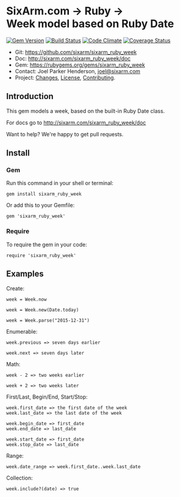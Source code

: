 # SixArm.com → Ruby → <br> Week model based on Ruby Date

<!--HEADER-OPEN-->

[![Gem Version](https://badge.fury.io/rb/sixarm_ruby_week.svg)](http://badge.fury.io/rb/sixarm_ruby_week)
[![Build Status](https://travis-ci.org/SixArm/sixarm_ruby_week.png)](https://travis-ci.org/SixArm/sixarm_ruby_week)
[![Code Climate](https://codeclimate.com/github/SixArm/sixarm_ruby_week.png)](https://codeclimate.com/github/SixArm/sixarm_ruby_week)
[![Coverage Status](https://coveralls.io/repos/SixArm/sixarm_ruby_week/badge.svg?branch=master&service=github)](https://coveralls.io/github/SixArm/sixarm_ruby_week?branch=master)

* Git: <https://github.com/sixarm/sixarm_ruby_week>
* Doc: <http://sixarm.com/sixarm_ruby_week/doc>
* Gem: <https://rubygems.org/gems/sixarm_ruby_week>
* Contact: Joel Parker Henderson, <joel@sixarm.com>
* Project: [Changes](CHANGES.md), [License](LICENSE.md), [Contributing](CONTRIBUTING.md).

<!--HEADER-SHUT-->


## Introduction

This gem models a week, based on the built-in Ruby Date class.

For docs go to <http://sixarm.com/sixarm_ruby_week/doc>

Want to help? We're happy to get pull requests.


<!--INSTALL-OPEN-->

## Install

### Gem

Run this command in your shell or terminal:

    gem install sixarm_ruby_week

Or add this to your Gemfile:

    gem 'sixarm_ruby_week'

### Require

To require the gem in your code:

    require 'sixarm_ruby_week'

<!--INSTALL-SHUT-->


## Examples

Create:

    week = Week.now

    week = Week.new(Date.today)

    week = Week.parse("2015-12-31")

Enumerable:

    week.previous => seven days earlier

    week.next => seven days later

Math:

    week - 2 => two weeks earlier

    week + 2 => two weeks later

First/Last, Begin/End, Start/Stop:

    week.first_date => the first date of the week
    week.last_date => the last date of the week

    week.begin_date => first_date
    week.end_date => last_date

    week.start_date => first_date
    week.stop_date => last_date

Range:

    week.date_range => week.first_date..week.last_date

Collection:

    week.include?(date) => true

